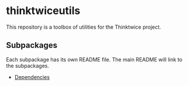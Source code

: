 # thinktwiceutils

This repository is a toolbox of utilities for the Thinktwice project.

## Subpackages

Each subpackage has its own README file. The main README will link to the subpackages.

- [Dependencies](./src/thinktwiceutils/README.md)